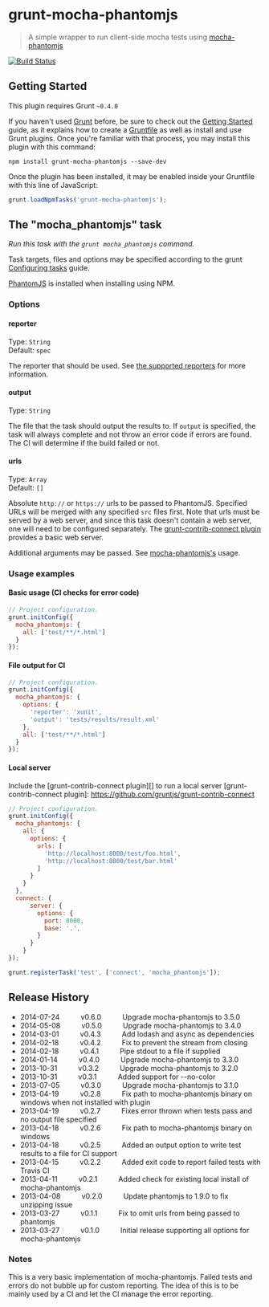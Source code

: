 # grunt-mocha-phantomjs

> A simple wrapper to run client-side mocha tests using [mocha-phantomjs](http://metaskills.net/mocha-phantomjs/)

[![Build Status](https://travis-ci.org/jdcataldo/grunt-mocha-phantomjs.png)](https://travis-ci.org/jdcataldo/grunt-mocha-phantomjs)

## Getting Started
This plugin requires Grunt `~0.4.0`

If you haven't used [Grunt](http://gruntjs.com/) before, be sure to check out the [Getting Started](http://gruntjs.com/getting-started) guide, as it explains how to create a [Gruntfile](http://gruntjs.com/sample-gruntfile) as well as install and use Grunt plugins. Once you're familiar with that process, you may install this plugin with this command:

```shell
npm install grunt-mocha-phantomjs --save-dev
```

Once the plugin has been installed, it may be enabled inside your Gruntfile with this line of JavaScript:

```js
grunt.loadNpmTasks('grunt-mocha-phantomjs');
```

## The "mocha_phantomjs" task

_Run this task with the `grunt mocha_phantomjs` command._

Task targets, files and options may be specified according to the grunt [Configuring tasks](http://gruntjs.com/configuring-tasks) guide.

[PhantomJS][] is installed when installing using NPM.

[PhantomJS]: http://www.phantomjs.org/

### Options

#### reporter
Type: `String`  
Default: `spec`

The reporter that should be used. See [the supported reporters](https://github.com/metaskills/mocha-phantomjs#supported-reporters) for more information.

#### output
Type: `String`  

The file that the task should output the results to. If `output` is specified, the task will always complete and not throw an error code if errors are found. The CI will determine if the build failed or not.

#### urls
Type: `Array`  
Default: `[]`

Absolute `http://` or `https://` urls to be passed to PhantomJS. Specified URLs will be merged with any specified `src` files first. Note that urls must be served by a web server, and since this task doesn't contain a web server, one will need to be configured separately. The [grunt-contrib-connect plugin](https://github.com/gruntjs/grunt-contrib-connect) provides a basic web server.

Additional arguments may be passed. See [mocha-phantomjs's](https://github.com/metaskills/mocha-phantomjs#usage) usage.

### Usage examples

#### Basic usage (CI checks for error code)

```js
// Project configuration.
grunt.initConfig({
  mocha_phantomjs: {
    all: ['test/**/*.html']
  }
});
```

#### File output for CI

```js
// Project configuration.
grunt.initConfig({
  mocha_phantomjs: {
    options: {
      'reporter': 'xunit',
      'output': 'tests/results/result.xml'
    },
    all: ['test/**/*.html']
  }
});
```

#### Local server
Include the [grunt-contrib-connect plugin][] to run a local server
[grunt-contrib-connect plugin]: https://github.com/gruntjs/grunt-contrib-connect

```js
// Project configuration.
grunt.initConfig({
  mocha_phantomjs: {
    all: {
      options: {
        urls: [
          'http://localhost:8000/test/foo.html',
          'http://localhost:8000/test/bar.html'
        ]
      }
    }
  },
  connect: {
      server: {
        options: {
          port: 8000,
          base: '.',
        }
      }
    }
});

grunt.registerTask('test', ['connect', 'mocha_phantomjs']);
```

## Release History

* 2014-07-24   v0.6.0   Upgrade mocha-phantomjs to 3.5.0
* 2014-05-08   v0.5.0   Upgrade mocha-phantomjs to 3.4.0
* 2014-03-01   v0.4.3   Add lodash and async as dependencies
* 2014-02-18   v0.4.2   Fix to prevent the stream from closing
* 2014-02-18   v0.4.1   Pipe stdout to a file if supplied
* 2014-01-14   v0.4.0   Upgrade mocha-phantomjs to 3.3.0
* 2013-10-31   v0.3.2   Upgrade mocha-phantomjs to 3.2.0
* 2013-10-31   v0.3.1   Added support for --no-color
* 2013-07-05   v0.3.0   Upgrade mocha-phantomjs to 3.1.0
* 2013-04-19   v0.2.8   Fix path to mocha-phantomjs binary on windows when not installed with plugin
* 2013-04-19   v0.2.7   Fixes error thrown when tests pass and no output file specified
* 2013-04-18   v0.2.6   Fix path to mocha-phantomjs binary on windows
* 2013-04-18   v0.2.5   Added an output option to write test results to a file for CI support
* 2013-04-15   v0.2.2   Added exit code to report failed tests with Travis CI
* 2013-04-11   v0.2.1   Added check for existing local install of mocha-phantomjs
* 2013-04-08   v0.2.0   Update phantomjs to 1.9.0 to fix unzipping issue
* 2013-03-27   v0.1.1   Fix to omit urls from being passed to phantomjs
* 2013-03-27   v0.1.0   Initial release supporting all options for mocha-phantomjs


### Notes
This is a very basic implementation of mocha-phantomjs. Failed tests and errors do not bubble up for custom reporting. The idea of this is to be mainly used by a CI and let the CI manage the error reporting.
